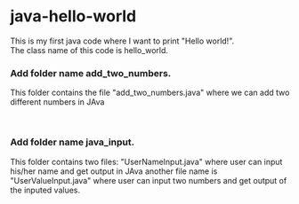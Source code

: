 # java-hello-world
This is my first java code where I want to print "Hello world!". 
<br>
The class name of this code is hello_world.
<br>
<h3>Add folder name add_two_numbers.</h3>
<p>This folder contains the file "add_two_numbers.java" where we can add two different numbers in JAva</p>
<br>
<h3>Add folder name java_input.</h3>
<p>This folder contains two files: "UserNameInput.java" where user can input his/her name and get output in JAva another file name is "UserValueInput.java" where user can input two numbers and get output of the inputed values.</p>
<br>
